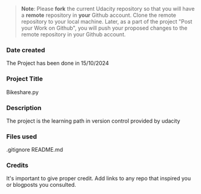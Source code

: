 >**Note**: Please **fork** the current Udacity repository so that you will have a **remote** repository in **your** Github account. Clone the remote repository to your local machine. Later, as a part of the project "Post your Work on Github", you will push your proposed changes to the remote repository in your Github account.

### Date created
The Project has been done in 15/10/2024

### Project Title
Bikeshare.py

### Description
The project is the learning path in version control provided by udacity

### Files used
.gitignore
README.md

### Credits
It's important to give proper credit. Add links to any repo that inspired you or blogposts you consulted.

